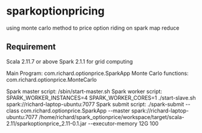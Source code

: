 # sparkoptionpricing
using monte carlo method to price option riding on spark map reduce

Requirement
-------------
Scala 2.11.7 or above
Spark 2.1.1 for grid computing

Main Program: com.richard.optionprice.SparkApp
Monte Carlo functions: com.richard.optionprice.MonteCarlo

Spark master script: /sbin/start-master.sh
Spark worker script: SPARK_WORKER_INSTANCES=4 SPARK_WORKER_CORES=1 ./start-slave.sh spark://richard-laptop-ubuntu:7077
Spark submit script: ./spark-submit --class com.richard.optionprice.SparkApp --master spark://richard-laptop-ubuntu:7077 /home/richard/spark_optionprice/workspace/target/scala-2.11/sparkoptionprice_2.11-0.1.jar --executor-memory 12G 100
